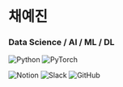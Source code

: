 # 채예진
### Data Science / AI / ML / DL
<img alt="Python" src="https://img.shields.io/badge/Python-3776AB.svg?&style=flat-square&logo=Python&logoColor=white"/> <img alt="PyTorch" src="https://img.shields.io/badge/PyTorch-EE4C2C.svg?&style=flat-square&logo=PyTorch&logoColor=white">

<img alt="Notion" src="https://img.shields.io/badge/Notion-000000.svg?&style=flat-square&logo=Notion&logoColor=white"/> <img alt="Slack" src="https://img.shields.io/badge/Slack-4A154B.svg?&style=flat-square&logo=Slack&logoColor=white"/> <img alt="GitHub" src="https://img.shields.io/badge/GitHub-181717.svg?&style=flat-square&logo=GitHub&logoColor=white"/>





